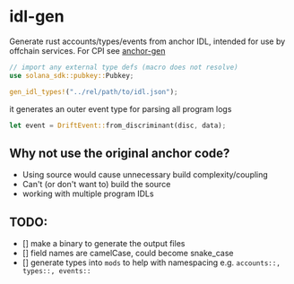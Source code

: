 # idl-gen

Generate rust accounts/types/events from anchor IDL, intended for use by offchain services.
For CPI see [anchor-gen](https://github.com/saber-hq/anchor-gen/)

```rust
// import any external type defs (macro does not resolve)
use solana_sdk::pubkey::Pubkey;

gen_idl_types!("../rel/path/to/idl.json");
```

it generates an outer event type for parsing all program logs
```rust
let event = DriftEvent::from_discriminant(disc, data);
```

## Why not use the original anchor code?
- Using source would cause unnecessary build complexity/coupling  
- Can't (or don't want to) build the source  
- working with multiple program IDLs

## TODO:
- [] make a binary to generate the output files
- [] field names are camelCase, could become snake_case
- [] generate types into `mods` to help with namespacing e.g. `accounts::, types::, events::`
